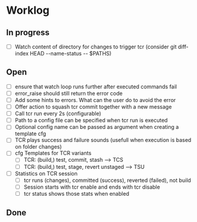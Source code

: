 # Worklog

## In progress

* [ ] Watch content of directory for changes to trigger tcr (consider git diff-index HEAD  --name-status -- $PATHS)

## Open

* [ ] ensure that watch loop runs further after executed commands fail
* [ ] error_raise should still return the error code
* [ ] Add some hints to errors. What can the user do to avoid the error
* [ ] Offer action to squash tcr commit together with a new message
* [ ] Call tcr run every 2s (configurable)
* [ ] Path to a config file can be specified when tcr run is executed
* [ ] Optional config name can be passed as argument when creating a template cfg
* [ ] TCR plays success and failure sounds (usefull when execution is based on folder changes)
* [ ] cfg Templates for TCR variants
  * [ ] TCR: (build,) test, commit, stash --> TCS
  * [ ] TCR: (build,) test, stage, revert unstaged --> TSU
* [ ] Statistics on TCR session
  * [ ] tcr runs (changes), committed (success), reverted (failed), not build
  * [ ] Session starts with tcr enable and ends with tcr disable
  * [ ] tcr status shows those stats when enabled

## Done
